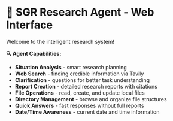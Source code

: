 # 🧠 SGR Research Agent - Web Interface

Welcome to the intelligent research system!

**🔍 Agent Capabilities:**
- **Situation Analysis** - smart research planning
- **Web Search** - finding credible information via Tavily
- **Clarification** - questions for better task understanding
- **Report Creation** - detailed research reports with citations
- **File Operations** - read, create, and update local files
- **Directory Management** - browse and organize file structures
- **Quick Answers** - fast responses without full reports
- **Date/Time Awareness** - current date and time information
